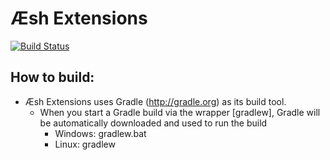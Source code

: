 Æsh Extensions
=========

[![Build Status](https://travis-ci.org/aeshell/aesh-extensions.png)](https://travis-ci.org/aeshell/aesh-extensions)

How to build:
-------------
* Æsh Extensions uses Gradle (http://gradle.org) as its build tool.
  * When you start a Gradle build via the wrapper [gradlew], Gradle will be automatically downloaded and used to run the build
    * Windows: gradlew.bat 
    * Linux: gradlew

